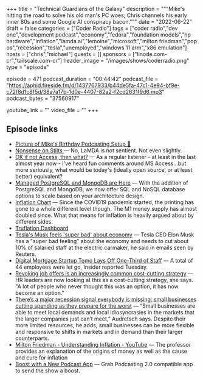 +++
title = "Technical Guardians of the Galaxy"
description = """Mike's hitting the road to solve his old man's PC woes; Chris channels his early inner 80s and some Google AI conspiracy bacon."""
date = "2022-06-22"
draft = false
categories = ["Coder Radio"]
tags = ["coder radio","dev one","development podcast","economy","fedora","foundation models","hp hardware","inflation","lamda ai","lemoine","microsoft","milton friedman","pop os","recession","tesla","unemployed","windows 11 arm","x86 emulation"]
hosts = ["chris","michael"]
guests = []
sponsors = ["linode.com-cr","tailscale.com-cr"]
header_image = "/images/shows/coderradio.png"
type = "episode"

episode = 471
podcast_duration = "00:44:42"
podcast_file = "https://aphid.fireside.fm/d/1437767933/b44de5fa-47c1-4e94-bf9e-c72f8d1c8f5d/38a7a17b-1d0e-4407-82a2-f2cd2631f9d6.mp3"
podcast_bytes = "37560917"

youtube_link = ""
video_file = ""
+++

## Episode links

  * [Picture of Mike's Birthday Podcasting Setup 🐧](https://twitter.com/dominucco/status/1536429634736246787 "Picture of Mike's Birthday Podcasting Setup 🐧")
  * [Nonsense on Stilts ](https://garymarcus.substack.com/p/nonsense-on-stilts?s=r "Nonsense on Stilts ") — No, LaMDA is not sentient. Not even slightly. 
  * [OK if not Access, then what?](https://paste.docs.lol/reader/GranitizesWhoresons "OK if not Access, then what?") — As a regular listener - at least in the last almost year now - I've heard fun comments around MS Access...but more seriously, what would be today's (ideally open source, or at least better) equivalent? 
  * [Managed PostgreSQL and MongoDB are Here](https://www.linode.com/blog/databases/mongodb-postgresql-linode-managed-databases/ "Managed PostgreSQL and MongoDB are Here") — With the addition of PostgreSQL and MongoDB, we now offer SQL and NoSQL database options to scale based on your architecture design.
  * [Inflation Chart](https://levels.io/inflation-chart/ "Inflation Chart") — Since the COVID19 pandemic started, the printing has gone to a whole different level though. The M1 money supply has almost doubled since. What that means for inflation is heavily argued about by different sides. 
  * [Truflation Dashboard](https://app.truflation.com/ "Truflation Dashboard")
  * [Tesla's Musk feels 'super bad' about economy](https://finance.yahoo.com/news/exclusive-musk-says-tesla-needs-070712003.html "Tesla's Musk feels 'super bad' about economy") — Tesla CEO Elon Musk has a "super bad feeling" about the economy and needs to cut about 10% of salaried staff at the electric carmaker, he said in emails seen by Reuters.
  * [Digital Mortgage Startup Tomo Lays Off One-Third of Staff](https://therealdeal.com/2022/06/01/layoffs-delete-33-of-digital-mortgage-lender-tomos-staff/ "Digital Mortgage Startup Tomo Lays Off One-Third of Staff") — A total of 44 employees were let go, Insider reported Tuesday.
  * [Revoking job offers is an increasingly common cost-cutting strategy](https://www.axios.com/2022/06/09/revoking-job-offers-is-an-increasingly-common-cost-cutting-strategy "Revoking job offers is an increasingly common cost-cutting strategy") — HR leaders are now looking at this as a cost-cutting strategy, she says. "A lot of people who never thought this was an option, it has now become an option."
  * [There’s a major recession signal everybody is missing: small businesses cutting spending as they prepare for the worst](https://finance.yahoo.com/news/major-recession-signal-everybody-missing-110000425.html "There’s a major recession signal everybody is missing: small businesses cutting spending as they prepare for the worst") — “Small businesses are able to meet local demands and local idiosyncrasies in the markets that the larger companies just can’t meet,” Audretsch says. Despite their more limited resources, he adds, small businesses can be more flexible and responsive to shifts in markets and in demand than their larger counterparts.
  * [Milton Friedman - Understanding Inflation - YouTube](https://www.youtube.com/watch?v=GJ4TTNeSUdQ "Milton Friedman - Understanding Inflation - YouTube") — The professor provides an explanation of the origins of money as well as the cause and cure for inflation
  * [Boost with a New Podcast App](https://podcastindex.org/apps?appTypes=app&elements=Chapters%2CValue "Boost with a New Podcast App") — Grab Podcasting 2.0 compatible app to send the show a boost.


